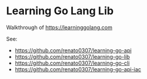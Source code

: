 # Learning Go Lang Lib

Walkthrough of https://learninggolang.com

See:
* https://github.com/renato0307/learning-go-api
* https://github.com/renato0307/learning-go-lib
* https://github.com/renato0307/learning-go-cli
* https://github.com/renato0307/learning-go-api-iac

